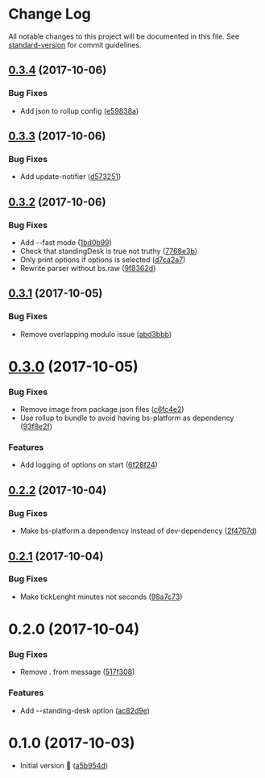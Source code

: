 # Change Log

All notable changes to this project will be documented in this file. See [standard-version](https://github.com/conventional-changelog/standard-version) for commit guidelines.

<a name="0.3.4"></a>
## [0.3.4](https://github.com/relekang/caretaker/compare/v0.3.3...v0.3.4) (2017-10-06)


### Bug Fixes

* Add json to rollup config ([e59838a](https://github.com/relekang/caretaker/commit/e59838a))



<a name="0.3.3"></a>
## [0.3.3](https://github.com/relekang/caretaker/compare/v0.3.2...v0.3.3) (2017-10-06)


### Bug Fixes

* Add update-notifier ([d573251](https://github.com/relekang/caretaker/commit/d573251))



<a name="0.3.2"></a>
## [0.3.2](https://github.com/relekang/caretaker/compare/v0.3.1...v0.3.2) (2017-10-06)


### Bug Fixes

* Add --fast mode ([1bd0b99](https://github.com/relekang/caretaker/commit/1bd0b99))
* Check that standingDesk is true not truthy ([7768e3b](https://github.com/relekang/caretaker/commit/7768e3b))
* Only print options if options is selected ([d7ca2a7](https://github.com/relekang/caretaker/commit/d7ca2a7))
* Rewrite parser without bs.raw ([9f8362d](https://github.com/relekang/caretaker/commit/9f8362d))



<a name="0.3.1"></a>
## [0.3.1](https://github.com/relekang/caretaker/compare/v0.3.0...v0.3.1) (2017-10-05)


### Bug Fixes

* Remove overlapping modulo issue ([abd3bbb](https://github.com/relekang/caretaker/commit/abd3bbb))



<a name="0.3.0"></a>
# [0.3.0](https://github.com/relekang/caretaker/compare/v0.2.2...v0.3.0) (2017-10-05)


### Bug Fixes

* Remove image from package.json files ([c6fc4e2](https://github.com/relekang/caretaker/commit/c6fc4e2))
* Use rollup to bundle to avoid having bs-platform as dependency ([93f8e2f](https://github.com/relekang/caretaker/commit/93f8e2f))


### Features

* Add logging of options on start ([6f28f24](https://github.com/relekang/caretaker/commit/6f28f24))



<a name="0.2.2"></a>
## [0.2.2](https://github.com/relekang/caretaker/compare/v0.2.1...v0.2.2) (2017-10-04)


### Bug Fixes

* Make bs-platform a dependency instead of dev-dependency ([2f4767d](https://github.com/relekang/caretaker/commit/2f4767d))



<a name="0.2.1"></a>
## [0.2.1](https://github.com/relekang/caretaker/compare/v0.2.0...v0.2.1) (2017-10-04)


### Bug Fixes

* Make tickLenght minutes not seconds ([98a7c73](https://github.com/relekang/caretaker/commit/98a7c73))



<a name="0.2.0"></a>
# 0.2.0 (2017-10-04)


### Bug Fixes

* Remove . from message ([517f308](https://github.com/relekang/caretaker/commit/517f308))


### Features

* Add --standing-desk option ([ac82d9e](https://github.com/relekang/caretaker/commit/ac82d9e))

<a name="0.1.0"></a>
# 0.1.0 (2017-10-03)

* Initial version 🎉 ([a5b954d](https://github.com/relekang/caretaker/commit/a5b954d))
